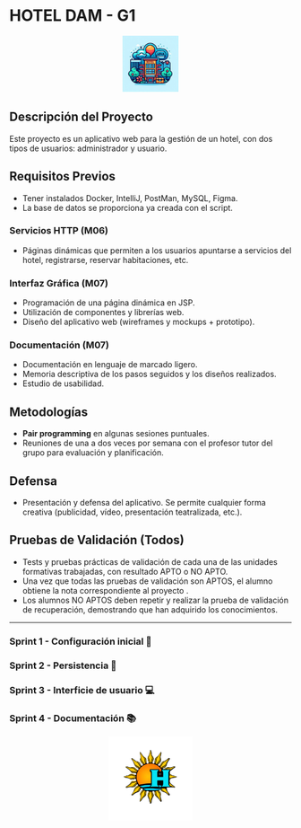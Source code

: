 # HOTEL DAM - G1

<div style="text-align: center;">
    <img src="utils/icon_repository.jpg" alt="Icono del Repositorio" width="100" height="100" style="display: inline-block;" />
</div>


## Descripción del Proyecto

Este proyecto es un aplicativo web para la gestión de un hotel, con dos tipos de usuarios: administrador y usuario.

## Requisitos Previos

- Tener instalados Docker, IntelliJ, PostMan, MySQL, Figma.
- La base de datos se proporciona ya creada con el script.

### Servicios HTTP (M06)

- Páginas dinámicas que permiten a los usuarios apuntarse a servicios del hotel, registrarse, reservar habitaciones,
  etc.

### Interfaz Gráfica (M07)

- Programación de una página dinámica en JSP.
- Utilización de componentes y librerías web.
- Diseño del aplicativo web (wireframes y mockups + prototipo).

### Documentación (M07)

- Documentación en lenguaje de marcado ligero.
- Memoria descriptiva de los pasos seguidos y los diseños realizados.
- Estudio de usabilidad.

## Metodologías

- **Pair programming** en algunas sesiones puntuales.
- Reuniones de una a dos veces por semana con el profesor tutor del grupo para evaluación y planificación.

## Defensa

- Presentación y defensa del aplicativo. Se permite cualquier forma creativa (publicidad, vídeo, presentación
  teatralizada, etc.).

## Pruebas de Validación (Todos)

- Tests y pruebas prácticas de validación de cada una de las unidades formativas trabajadas, con resultado APTO o NO
  APTO.
- Una vez que todas las pruebas de validación son APTOS, el alumno obtiene la nota correspondiente al proyecto  .
- Los alumnos NO APTOS deben repetir y realizar la prueba de validación de recuperación, demostrando que han adquirido
  los conocimientos.

- - -

### Sprint 1 - Configuración inicial 🚀

### Sprint 2 - Persistencia 🔭

### Sprint 3 - Interficie de usuario 💻

### Sprint 4 - Documentación 📚

<div style="text-align: center;">
    <img src="utils/logo.png" alt="Logo del Hotel" width="150" height="150" style="display: inline-block;" />
</div>